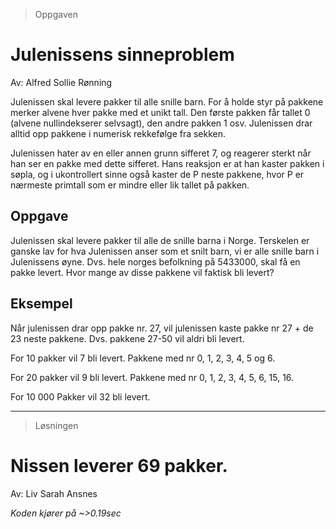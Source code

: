 > Oppgaven 

# Julenissens sinneproblem

Av: Alfred Sollie Rønning

Julenissen skal levere pakker til alle snille barn. For å holde styr på pakkene merker alvene hver pakke med et unikt tall. Den første pakken får tallet 0 (alvene nullindekserer selvsagt), den andre pakken 1 osv. Julenissen drar alltid opp pakkene i numerisk rekkefølge fra sekken.

Julenissen hater av en eller annen grunn sifferet 7, og reagerer sterkt når han ser en pakke med dette sifferet. Hans reaksjon er at han kaster pakken i søpla, og i ukontrollert sinne også kaster de P neste pakkene, hvor P er nærmeste primtall som er mindre eller lik tallet på pakken.

## Oppgave
Julenissen skal levere pakker til alle de snille barna i Norge. Terskelen er ganske lav for hva Julenissen anser som et snilt barn, vi er alle snille barn i Julenissens øyne. Dvs. hele norges befolkning på 5433000, skal få en pakke levert. Hvor mange av disse pakkene vil faktisk bli levert?

## Eksempel

Når julenissen drar opp pakke nr. 27, vil julenissen kaste pakke nr 27 + de 23 neste pakkene. Dvs. pakkene 27-50 vil aldri bli levert.

For 10 pakker vil 7 bli levert. Pakkene med nr 0, 1, 2, 3, 4, 5 og 6.

For 20 pakker vil 9 bli levert. Pakkene med nr 0, 1, 2, 3, 4, 5, 6, 15, 16.

For 10 000 Pakker vil 32 bli levert.

---

> Løsningen

# Nissen leverer 69 pakker.

Av: Liv Sarah Ansnes

*Koden kjører på ~>0.19sec*